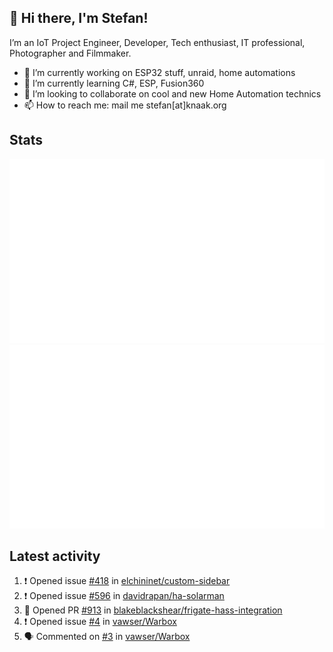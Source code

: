 ## 👋 Hi there, I'm Stefan!
I’m an IoT Project Engineer, Developer, Tech enthusiast, IT professional, Photographer and Filmmaker.

- 🔭 I’m currently working on ESP32 stuff, unraid, home automations
- 🌱 I’m currently learning C#, ESP, Fusion360
- 👯 I’m looking to collaborate on cool and new Home Automation technics
- 📫 How to reach me: mail me stefan[at]knaak.org

## Stats

![](https://github.com/corgan2222/github-stats/blob/master/generated/overview.svg) ![](https://github.com/corgan2222/github-stats/blob/master/generated/languages.svg)


## Latest activity

<!--START_SECTION:activity-->
1. ❗ Opened issue [#418](https://github.com/elchininet/custom-sidebar/issues/418) in [elchininet/custom-sidebar](https://github.com/elchininet/custom-sidebar)
2. ❗ Opened issue [#596](https://github.com/davidrapan/ha-solarman/issues/596) in [davidrapan/ha-solarman](https://github.com/davidrapan/ha-solarman)
3. 💪 Opened PR [#913](https://github.com/blakeblackshear/frigate-hass-integration/pull/913) in [blakeblackshear/frigate-hass-integration](https://github.com/blakeblackshear/frigate-hass-integration)
4. ❗ Opened issue [#4](https://github.com/vawser/Warbox/issues/4) in [vawser/Warbox](https://github.com/vawser/Warbox)
5. 🗣 Commented on [#3](https://github.com/vawser/Warbox/issues/3#issuecomment-2663413903) in [vawser/Warbox](https://github.com/vawser/Warbox)
<!--END_SECTION:activity-->

<!--

